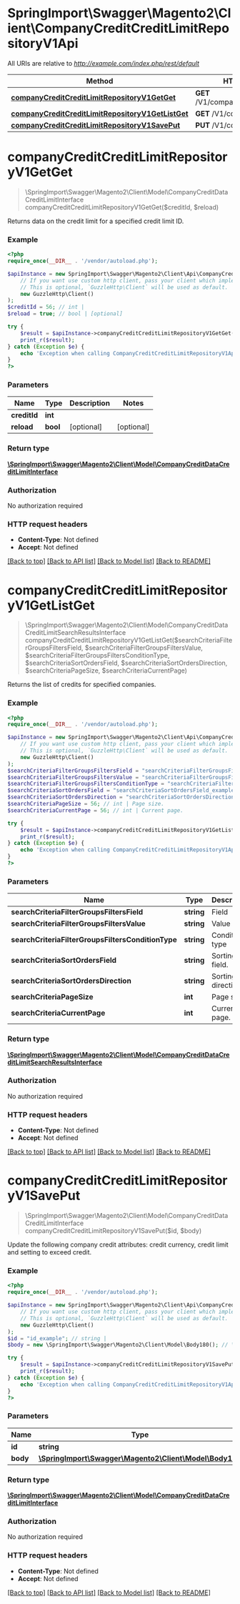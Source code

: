 # SpringImport\Swagger\Magento2\Client\CompanyCreditCreditLimitRepositoryV1Api

All URIs are relative to *http://example.com/index.php/rest/default*

Method | HTTP request | Description
------------- | ------------- | -------------
[**companyCreditCreditLimitRepositoryV1GetGet**](CompanyCreditCreditLimitRepositoryV1Api.md#companyCreditCreditLimitRepositoryV1GetGet) | **GET** /V1/companyCredits/{creditId} | 
[**companyCreditCreditLimitRepositoryV1GetListGet**](CompanyCreditCreditLimitRepositoryV1Api.md#companyCreditCreditLimitRepositoryV1GetListGet) | **GET** /V1/companyCredits/ | 
[**companyCreditCreditLimitRepositoryV1SavePut**](CompanyCreditCreditLimitRepositoryV1Api.md#companyCreditCreditLimitRepositoryV1SavePut) | **PUT** /V1/companyCredits/{id} | 


# **companyCreditCreditLimitRepositoryV1GetGet**
> \SpringImport\Swagger\Magento2\Client\Model\CompanyCreditDataCreditLimitInterface companyCreditCreditLimitRepositoryV1GetGet($creditId, $reload)



Returns data on the credit limit for a specified credit limit ID.

### Example
```php
<?php
require_once(__DIR__ . '/vendor/autoload.php');

$apiInstance = new SpringImport\Swagger\Magento2\Client\Api\CompanyCreditCreditLimitRepositoryV1Api(
    // If you want use custom http client, pass your client which implements `GuzzleHttp\ClientInterface`.
    // This is optional, `GuzzleHttp\Client` will be used as default.
    new GuzzleHttp\Client()
);
$creditId = 56; // int | 
$reload = true; // bool | [optional]

try {
    $result = $apiInstance->companyCreditCreditLimitRepositoryV1GetGet($creditId, $reload);
    print_r($result);
} catch (Exception $e) {
    echo 'Exception when calling CompanyCreditCreditLimitRepositoryV1Api->companyCreditCreditLimitRepositoryV1GetGet: ', $e->getMessage(), PHP_EOL;
}
?>
```

### Parameters

Name | Type | Description  | Notes
------------- | ------------- | ------------- | -------------
 **creditId** | **int**|  |
 **reload** | **bool**| [optional] | [optional]

### Return type

[**\SpringImport\Swagger\Magento2\Client\Model\CompanyCreditDataCreditLimitInterface**](../Model/CompanyCreditDataCreditLimitInterface.md)

### Authorization

No authorization required

### HTTP request headers

 - **Content-Type**: Not defined
 - **Accept**: Not defined

[[Back to top]](#) [[Back to API list]](../../README.md#documentation-for-api-endpoints) [[Back to Model list]](../../README.md#documentation-for-models) [[Back to README]](../../README.md)

# **companyCreditCreditLimitRepositoryV1GetListGet**
> \SpringImport\Swagger\Magento2\Client\Model\CompanyCreditDataCreditLimitSearchResultsInterface companyCreditCreditLimitRepositoryV1GetListGet($searchCriteriaFilterGroupsFiltersField, $searchCriteriaFilterGroupsFiltersValue, $searchCriteriaFilterGroupsFiltersConditionType, $searchCriteriaSortOrdersField, $searchCriteriaSortOrdersDirection, $searchCriteriaPageSize, $searchCriteriaCurrentPage)



Returns the list of credits for specified companies.

### Example
```php
<?php
require_once(__DIR__ . '/vendor/autoload.php');

$apiInstance = new SpringImport\Swagger\Magento2\Client\Api\CompanyCreditCreditLimitRepositoryV1Api(
    // If you want use custom http client, pass your client which implements `GuzzleHttp\ClientInterface`.
    // This is optional, `GuzzleHttp\Client` will be used as default.
    new GuzzleHttp\Client()
);
$searchCriteriaFilterGroupsFiltersField = "searchCriteriaFilterGroupsFiltersField_example"; // string | Field
$searchCriteriaFilterGroupsFiltersValue = "searchCriteriaFilterGroupsFiltersValue_example"; // string | Value
$searchCriteriaFilterGroupsFiltersConditionType = "searchCriteriaFilterGroupsFiltersConditionType_example"; // string | Condition type
$searchCriteriaSortOrdersField = "searchCriteriaSortOrdersField_example"; // string | Sorting field.
$searchCriteriaSortOrdersDirection = "searchCriteriaSortOrdersDirection_example"; // string | Sorting direction.
$searchCriteriaPageSize = 56; // int | Page size.
$searchCriteriaCurrentPage = 56; // int | Current page.

try {
    $result = $apiInstance->companyCreditCreditLimitRepositoryV1GetListGet($searchCriteriaFilterGroupsFiltersField, $searchCriteriaFilterGroupsFiltersValue, $searchCriteriaFilterGroupsFiltersConditionType, $searchCriteriaSortOrdersField, $searchCriteriaSortOrdersDirection, $searchCriteriaPageSize, $searchCriteriaCurrentPage);
    print_r($result);
} catch (Exception $e) {
    echo 'Exception when calling CompanyCreditCreditLimitRepositoryV1Api->companyCreditCreditLimitRepositoryV1GetListGet: ', $e->getMessage(), PHP_EOL;
}
?>
```

### Parameters

Name | Type | Description  | Notes
------------- | ------------- | ------------- | -------------
 **searchCriteriaFilterGroupsFiltersField** | **string**| Field | [optional]
 **searchCriteriaFilterGroupsFiltersValue** | **string**| Value | [optional]
 **searchCriteriaFilterGroupsFiltersConditionType** | **string**| Condition type | [optional]
 **searchCriteriaSortOrdersField** | **string**| Sorting field. | [optional]
 **searchCriteriaSortOrdersDirection** | **string**| Sorting direction. | [optional]
 **searchCriteriaPageSize** | **int**| Page size. | [optional]
 **searchCriteriaCurrentPage** | **int**| Current page. | [optional]

### Return type

[**\SpringImport\Swagger\Magento2\Client\Model\CompanyCreditDataCreditLimitSearchResultsInterface**](../Model/CompanyCreditDataCreditLimitSearchResultsInterface.md)

### Authorization

No authorization required

### HTTP request headers

 - **Content-Type**: Not defined
 - **Accept**: Not defined

[[Back to top]](#) [[Back to API list]](../../README.md#documentation-for-api-endpoints) [[Back to Model list]](../../README.md#documentation-for-models) [[Back to README]](../../README.md)

# **companyCreditCreditLimitRepositoryV1SavePut**
> \SpringImport\Swagger\Magento2\Client\Model\CompanyCreditDataCreditLimitInterface companyCreditCreditLimitRepositoryV1SavePut($id, $body)



Update the following company credit attributes: credit currency, credit limit and setting to exceed credit.

### Example
```php
<?php
require_once(__DIR__ . '/vendor/autoload.php');

$apiInstance = new SpringImport\Swagger\Magento2\Client\Api\CompanyCreditCreditLimitRepositoryV1Api(
    // If you want use custom http client, pass your client which implements `GuzzleHttp\ClientInterface`.
    // This is optional, `GuzzleHttp\Client` will be used as default.
    new GuzzleHttp\Client()
);
$id = "id_example"; // string | 
$body = new \SpringImport\Swagger\Magento2\Client\Model\Body180(); // \SpringImport\Swagger\Magento2\Client\Model\Body180 | 

try {
    $result = $apiInstance->companyCreditCreditLimitRepositoryV1SavePut($id, $body);
    print_r($result);
} catch (Exception $e) {
    echo 'Exception when calling CompanyCreditCreditLimitRepositoryV1Api->companyCreditCreditLimitRepositoryV1SavePut: ', $e->getMessage(), PHP_EOL;
}
?>
```

### Parameters

Name | Type | Description  | Notes
------------- | ------------- | ------------- | -------------
 **id** | **string**|  |
 **body** | [**\SpringImport\Swagger\Magento2\Client\Model\Body180**](../Model/Body180.md)|  | [optional]

### Return type

[**\SpringImport\Swagger\Magento2\Client\Model\CompanyCreditDataCreditLimitInterface**](../Model/CompanyCreditDataCreditLimitInterface.md)

### Authorization

No authorization required

### HTTP request headers

 - **Content-Type**: Not defined
 - **Accept**: Not defined

[[Back to top]](#) [[Back to API list]](../../README.md#documentation-for-api-endpoints) [[Back to Model list]](../../README.md#documentation-for-models) [[Back to README]](../../README.md)

